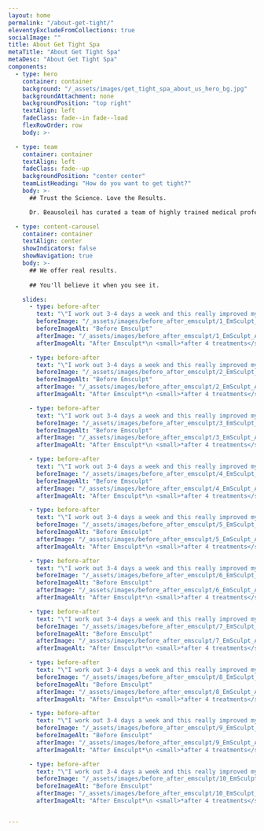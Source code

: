 ```yaml
---
layout: home
permalink: "/about-get-tight/"
eleventyExcludeFromCollections: true
socialImage: ""
title: About Get Tight Spa
metaTitle: "About Get Tight Spa"
metaDesc: "About Get Tight Spa"
components:
  - type: hero
    container: container
    background: "/_assets/images/get_tight_spa_about_us_hero_bg.jpg"
    backgroundAttachment: none
    backgroundPosition: "top right"
    textAlign: left
    fadeClass: fade--in fade--load
    flexRowOrder: row
    body: >-

  - type: team
    container: container
    textAlign: left
    fadeClass: fade--up
    backgroundPosition: "center center"
    teamListHeading: "How do you want to get tight?"
    body: >-
      ## Trust the Science. Love the Results.

      Dr. Beausoleil has curated a team of highly trained medical professionals to provide exceptional service and honest results. Dr. Beausoleil has a history of running successful medspas with the same technology and achieving all 5-star customer reviews.

  - type: content-carousel
    container: container
    textAlign: center
    showIndicators: false
    showNavigation: true
    body: >-
      ## We offer real results. 
      
      ## You'll believe it when you see it.

    slides:
      - type: before-after
        text: "\"I work out 3-4 days a week and this really improved my ab workout. I’m so thankful for this treatment; it made me feel strong again.\""
        beforeImage: "/_assets/images/before_after_emsculpt/1_EmSculpt_Before.jpg"
        beforeImageAlt: "Before Emsculpt"
        afterImage: "/_assets/images/before_after_emsculpt/1_EmSculpt_After.jpg"
        afterImageAlt: "After Emsculpt*\n <small>*after 4 treatments</small>"

      - type: before-after
        text: "\"I work out 3-4 days a week and this really improved my ab workout. I’m so thankful for this treatment; it made me feel strong again.\""
        beforeImage: "/_assets/images/before_after_emsculpt/2_EmSculpt_Before.jpg"
        beforeImageAlt: "Before Emsculpt"
        afterImage: "/_assets/images/before_after_emsculpt/2_EmSculpt_After.jpg"
        afterImageAlt: "After Emsculpt*\n <small>*after 4 treatments</small>"

      - type: before-after
        text: "\"I work out 3-4 days a week and this really improved my ab workout. I’m so thankful for this treatment; it made me feel strong again.\""
        beforeImage: "/_assets/images/before_after_emsculpt/3_EmSculpt_Before.jpg"
        beforeImageAlt: "Before Emsculpt"
        afterImage: "/_assets/images/before_after_emsculpt/3_EmSculpt_After.jpg"
        afterImageAlt: "After Emsculpt*\n <small>*after 4 treatments</small>"

      - type: before-after
        text: "\"I work out 3-4 days a week and this really improved my ab workout. I’m so thankful for this treatment; it made me feel strong again.\""
        beforeImage: "/_assets/images/before_after_emsculpt/4_EmSculpt_Before.jpg"
        beforeImageAlt: "Before Emsculpt"
        afterImage: "/_assets/images/before_after_emsculpt/4_EmSculpt_After.jpg"
        afterImageAlt: "After Emsculpt*\n <small>*after 4 treatments</small>"

      - type: before-after
        text: "\"I work out 3-4 days a week and this really improved my ab workout. I’m so thankful for this treatment; it made me feel strong again.\""
        beforeImage: "/_assets/images/before_after_emsculpt/5_EmSculpt_Before.jpg"
        beforeImageAlt: "Before Emsculpt"
        afterImage: "/_assets/images/before_after_emsculpt/5_EmSculpt_After.jpg"
        afterImageAlt: "After Emsculpt*\n <small>*after 4 treatments</small>"

      - type: before-after
        text: "\"I work out 3-4 days a week and this really improved my ab workout. I’m so thankful for this treatment; it made me feel strong again.\""
        beforeImage: "/_assets/images/before_after_emsculpt/6_EmSculpt_Before.jpg"
        beforeImageAlt: "Before Emsculpt"
        afterImage: "/_assets/images/before_after_emsculpt/6_EmSculpt_After.jpg"
        afterImageAlt: "After Emsculpt*\n <small>*after 4 treatments</small>"

      - type: before-after
        text: "\"I work out 3-4 days a week and this really improved my ab workout. I’m so thankful for this treatment; it made me feel strong again.\""
        beforeImage: "/_assets/images/before_after_emsculpt/7_EmSculpt_Before.jpg"
        beforeImageAlt: "Before Emsculpt"
        afterImage: "/_assets/images/before_after_emsculpt/7_EmSculpt_After.jpg"
        afterImageAlt: "After Emsculpt*\n <small>*after 4 treatments</small>"

      - type: before-after
        text: "\"I work out 3-4 days a week and this really improved my ab workout. I’m so thankful for this treatment; it made me feel strong again.\""
        beforeImage: "/_assets/images/before_after_emsculpt/8_EmSculpt_Before.jpg"
        beforeImageAlt: "Before Emsculpt"
        afterImage: "/_assets/images/before_after_emsculpt/8_EmSculpt_After.jpg"
        afterImageAlt: "After Emsculpt*\n <small>*after 4 treatments</small>"

      - type: before-after
        text: "\"I work out 3-4 days a week and this really improved my ab workout. I’m so thankful for this treatment; it made me feel strong again.\""
        beforeImage: "/_assets/images/before_after_emsculpt/9_EmSculpt_Before.jpg"
        beforeImageAlt: "Before Emsculpt"
        afterImage: "/_assets/images/before_after_emsculpt/9_EmSculpt_After.jpg"
        afterImageAlt: "After Emsculpt*\n <small>*after 4 treatments</small>"

      - type: before-after
        text: "\"I work out 3-4 days a week and this really improved my ab workout. I’m so thankful for this treatment; it made me feel strong again.\""
        beforeImage: "/_assets/images/before_after_emsculpt/10_EmSculpt_Before.jpg"
        beforeImageAlt: "Before Emsculpt"
        afterImage: "/_assets/images/before_after_emsculpt/10_EmSculpt_After.jpg"
        afterImageAlt: "After Emsculpt*\n <small>*after 4 treatments</small>"


---
```

